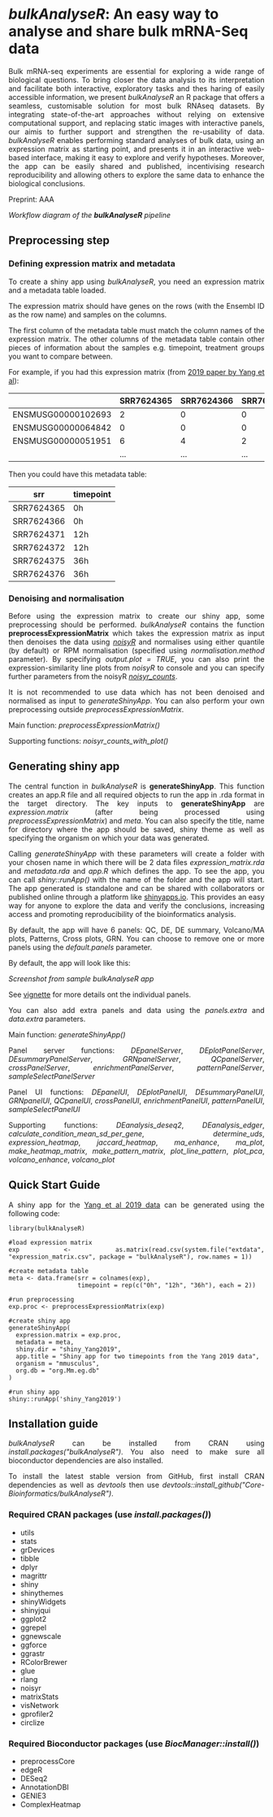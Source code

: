 # *bulkAnalyseR*: An easy way to analyse and share bulk mRNA-Seq data

[comment]: <[![rstudio mirror downloads](http://cranlogs.r-pkg.org/badges/bulkanalyser)](https://github.com/r-hub/cranlogs.app)>
[comment]: <[![rstudio mirror downloads](http://cranlogs.r-pkg.org/badges/grand-total/bulkanalyser)](https://github.com/r-hub/cranlogs.app)>

<div style="text-align: justify"> 

Bulk mRNA-seq experiments are essential for exploring a wide range of biological questions. To bring closer the data analysis to its interpretation and facilitate both interactive, exploratory tasks and thes haring of easily accessible information, we present *bulkAnalyseR* an R package that offers a seamless, customisable solution for most bulk RNAseq datasets. By integrating state-of-the-art approaches without relying on extensive computational support, and replacing static images with interactive panels, our aimis to further support and strengthen the re-usability of data. *bulkAnalyseR* enables performing standard analyses of bulk data, using an expression matrix as starting point, and presents it in an interactive web-based interface, making it easy to explore and verify hypotheses.  Moreover,   the   app   can   be   easily   shared   and   published, incentivising research reproducibility and allowing others to explore the same data to enhance the biological conclusions.

Preprint: AAA 

*Workflow diagram of the **bulkAnalyseR** pipeline*

## Preprocessing step

### Defining expression matrix and metadata

To create a shiny app using *bulkAnalyseR*, you need an expression matrix and a metadata table loaded. 

The expression matrix should have genes on the rows (with the Ensembl ID as the row name) and samples on the columns. 

The first column of the metadata table must match the column names of the expression matrix. The other columns of the metadata table contain other pieces of information about the samples e.g. timepoint, treatment groups you want to compare between. 

For example, if you had this expression matrix (from [2019 paper by Yang et al](https://www.sciencedirect.com/science/article/pii/S2405471219301152)):

|    |SRR7624365   |  SRR7624366 | SRR7624371   | SRR7624372  | SRR7624375  | SRR7624376 |
|---|---|---|---|---|---|--- |
|ENSMUSG00000102693| 2  | 0  | 0  | 0  | 0  | 0  |
|ENSMUSG00000064842| 0  | 0  | 0  | 0  | 0  | 0  |
|ENSMUSG00000051951| 6  | 4  | 2  | 0  | 47 | 37 |
|| ...  | ...  | ...  | ...  | ... | ... |

Then you could have this metadata table:

| srr        | timepoint |
| ---        | ---       |
| SRR7624365 | 0h        |
| SRR7624366 | 0h        |
| SRR7624371 | 12h       |
| SRR7624372 | 12h       |
| SRR7624375 | 36h       |
| SRR7624376 | 36h       |

### Denoising and normalisation

Before using the expression matrix to create our shiny app, some preprocessing should be performed. *bulkAnalyseR* contains the function **preprocessExpressionMatrix** which takes the expression matrix as input then denoises the data using [*noisyR*](https://github.com/Core-Bioinformatics/noisyR) and normalises using either quantile (by default) or RPM normalisation (specified using *normalisation.method* parameter). By specifying *output.plot = TRUE*, you can also print the expression-similarity line plots from *noisyR* to console and you can specify further parameters from the noisyR [*noisyr_counts*](https://core-bioinformatics.github.io/noisyR/reference/noisyr_counts.html).

It is not recommended to use data which has not been denoised and normalised as input to *generateShinyApp*. You can also perform your own preprocessing outside *preprocessExpressionMatrix*.

Main function: *preprocessExpressionMatrix()* 

Supporting functions: *noisyr_counts_with_plot()*

## Generating shiny app

The central function in *bulkAnalyseR* is **generateShinyApp**. This function creates an app.R file and all required objects to run the app in .rda format in the target directory. The key inputs to **generateShinyApp** are *expression.matrix* (after being processed using *preprocessExpressionMatrix*) and *meta*. You can also specify the title, name for directory where the app should be saved, shiny theme as well as specifying the organism on which your data was generated.

Calling *generateShinyApp* with these parameters will create a folder with your chosen name in which there will be 2 data files *expression_matrix.rda* and *metadata.rda* and *app.R* which defines the app. To see the app, you can call *shiny::runApp()* with the name of the folder and the app will start. The app generated is standalone and can be shared with collaborators or published online through a platform like [shinyapps.io](https://www.shinyapps.io/). This provides an easy way for anyone to explore the data and verify the conclusions, increasing access and promoting reproducibility of the bioinformatics analysis.

By default, the app will have 6 panels: QC, DE, DE summary, Volcano/MA plots, Patterns, Cross plots, GRN. You can choose to remove one or more panels using the *default.panels* parameter. 

By default, the app will look like this:

*Screenshot from sample bulkAnalyseR app*

See [vignette](www.vignettelink.com) for more details ont the individual panels.

You can also add extra panels and data using the *panels.extra* and *data.extra* parameters.

Main function: *generateShinyApp()* 

Panel server functions: *DEpanelServer*, *DEplotPanelServer*, *DEsummaryPanelServer*, *GRNpanelServer*, *QCpanelServer*, *crossPanelServer*, *enrichmentPanelServer*, *patternPanelServer*, *sampleSelectPanelServer*

Panel UI functions: *DEpanelUI*, *DEplotPanelUI*, *DEsummaryPanelUI*, *GRNpanelUI*, *QCpanelUI*, *crossPanelUI*, *enrichmentPanelUI*, *patternPanelUI*, *sampleSelectPanelUI*

Supporting functions: *DEanalysis_deseq2*, *DEanalysis_edger*, *calculate_condition_mean_sd_per_gene*, *determine_uds*, *expression_heatmap*, *jaccard_heatmap*, *ma_enhance*, *ma_plot*, *make_heatmap_matrix*, *make_pattern_matrix*, *plot_line_pattern*, *plot_pca*, *volcano_enhance*, *volcano_plot*

## Quick Start Guide

A shiny app for the [Yang et al 2019 data](https://www.sciencedirect.com/science/article/pii/S2405471219301152) can be generated using the following code:

```{r}
library(bulkAnalyseR) 

#load expression matrix
exp <- as.matrix(read.csv(system.file("extdata", "expression_matrix.csv", package = "bulkAnalyseR"), row.names = 1))

#create metadata table
meta <- data.frame(srr = colnames(exp), 
                   timepoint = rep(c("0h", "12h", "36h"), each = 2))

#run preprocessing
exp.proc <- preprocessExpressionMatrix(exp)

#create shiny app
generateShinyApp(
  expression.matrix = exp.proc,
  metadata = meta,
  shiny.dir = "shiny_Yang2019",
  app.title = "Shiny app for two timepoints from the Yang 2019 data",
  organism = "mmusculus",
  org.db = "org.Mm.eg.db"
)

#run shiny app
shiny::runApp('shiny_Yang2019')
```

## Installation guide

*bulkAnalyseR* can be installed from CRAN using *install.packages("bulkAnalyseR")*. You also need to make sure all bioconductor dependencies are also installed.

To install the latest stable version from GitHub, first install CRAN dependencies as well as *devtools* then use *devtools::install_github("Core-Bioinformatics/bulkAnalyseR")*.

### Required CRAN packages (use *install.packages()*) ###

* utils
* stats
* grDevices
* tibble
* dplyr
* magrittr
* shiny
* shinythemes
* shinyWidgets
* shinyjqui
* ggplot2
* ggrepel
* ggnewscale
* ggforce
* ggrastr
* RColorBrewer
* glue
* rlang
* noisyr
* matrixStats
* visNetwork
* gprofiler2
* circlize

### Required Bioconductor packages (use *BiocManager::install()*) ###
* preprocessCore
* edgeR
* DESeq2
* AnnotationDBI
* GENIE3
* ComplexHeatmap


</div>

